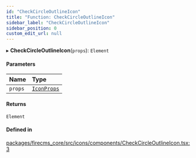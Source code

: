```yaml
---
id: "CheckCircleOutlineIcon"
title: "Function: CheckCircleOutlineIcon"
sidebar_label: "CheckCircleOutlineIcon"
sidebar_position: 0
custom_edit_url: null
---
```


▸ **CheckCircleOutlineIcon**(`props`): `Element`

#### Parameters

| Name | Type |
| :------ | :------ |
| `props` | [`IconProps`](../types/IconProps.md) |

#### Returns

`Element`

#### Defined in

[packages/firecms_core/src/icons/components/CheckCircleOutlineIcon.tsx:3](https://github.com/FireCMSco/firecms/blob/d45f3739/packages/firecms_core/src/icons/components/CheckCircleOutlineIcon.tsx#L3)
